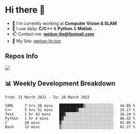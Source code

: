# Hi there 👋

<!--
**Weijun-Lin/Weijun-Lin** is a ✨ _special_ ✨ repository because its `README.md` (this file) appears on your GitHub profile.

Here are some ideas to get you started:

- 🔭 I’m currently working on ...
- 🌱 I’m currently learning ...
- 👯 I’m looking to collaborate on ...
- 🤔 I’m looking for help with ...
- 💬 Ask me about ...
- 📫 How to reach me: ...
- 😄 Pronouns: ...
- ⚡ Fun fact: ...
-->

- 🏢 I'm currently working at **Computer Vision & SLAM**
- 🚀 I use daily: **C/C++** & **Python** & **Matlab** ...
- 📫 Contact me: **weijun-lin@foxmail.com**
- 🔗 My Site: [weijun-lin.top](https://weijun-lin.top/p)

  

## Repos Info
![](https://github-readme-stats.vercel.app/api?username=Weijun-Lin&theme=cobalt)

## 📊 Weekly Development Breakdown

<!--START_SECTION:waka-->

```text
From: 21 March 2022 - To: 28 March 2022

YAML     7 hrs 28 mins   ███████████▒░░░░░░░░░░░░░   44.85 %
C++      5 hrs 51 mins   ████████▓░░░░░░░░░░░░░░░░   35.17 %
Text     1 hr 42 mins    ██▓░░░░░░░░░░░░░░░░░░░░░░   10.24 %
Python   1 hr 4 mins     █▓░░░░░░░░░░░░░░░░░░░░░░░   06.42 %
C        20 mins         ▓░░░░░░░░░░░░░░░░░░░░░░░░   02.05 %
Bash     12 mins         ▒░░░░░░░░░░░░░░░░░░░░░░░░   01.27 %
```

<!--END_SECTION:waka-->
